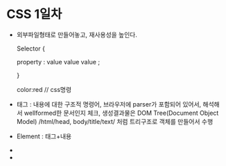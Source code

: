 # CSS 1일차

- 외부파일형태로 만들어놓고, 재사용성을 높인다.

  Selector {

  property : value value value ;

  }

  color:red // css명령

- 태그 : 내용에 대한 구조적 명령어, 브라우저에 parser가 포함되어 있어서, 해석해서 wellformed한 문서인지 체크, 생성결과물은 DOM Tree(Document Object Model) /html/head, body/title/text/ 처럼 트리구조로 객체를 만들어서 수행

- Element : 태그+내용

- <style> 는 브라우저에 있는 Renderer 가 정의 
      
  </style>

- <!-- 가 html 주석

- <link rel:"stytlesheet" tytp="(마임타입) text/css" src="(문서경로 이름) style/css" 

- /* */ css 주석



## 0. border, margin, padding

![1560735356588](C:\Users\student\AppData\Roaming\Typora\typora-user-images\1560735356588.png)

### 0.1 border

- 경계선 스타일
  - solid(실선)
  - double(이중실선)
  - dotted(점선)
  - dashed(줄선)
- 경계선 두께 - px단위
- 경계선 색상 - 색상 이름 혹은 코드



### 0.2 padding

- 글자와 경계선 사이의 간격

```css
#padding1{
			padding: 20px;
		}

#padding2{
			padding : 20px 30px 40px 50px;
		} /*top - right - bottom - left 순*/
```

### 0.3 width/height

- 박스의 너비/ 높이

